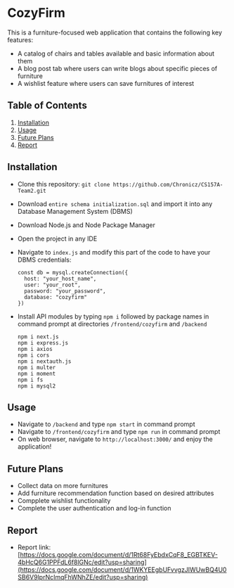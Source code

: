 # CozyFirm

This is a furniture-focused web application that contains the following key features:

- A catalog of chairs and tables available and basic information about them
- A blog post tab where users can write blogs about specific pieces of furniture
- A wishlist feature where users can save furnitures of interest

## Table of Contents

1. [Installation](#installation)
2. [Usage](#usage)
3. [Future Plans](#future_plans)
4. [Report](#report)

<a name="installation"></a>

## Installation

- Clone this repository: `git clone https://github.com/Chronicz/CS157A-Team2.git`
- Download `entire schema initialization.sql` and import it into any Database Management System (DBMS)
- Download Node.js and Node Package Manager
- Open the project in any IDE
- Navigate to `index.js` and modify this part of the code to have your DBMS credentials:
  ```
  const db = mysql.createConnection({
    host: "your_host_name",
    user: "your_root",
    password: "your_password",
    database: "cozyfirm"
  })
  ```

- Install API modules by typing `npm i` followed by package names in command prompt at directories `/frontend/cozyfirm` and `/backend`
  ```
  npm i next.js
  npm i express.js
  npm i axios
  npm i cors
  npm i nextauth.js
  npm i multer
  npm i moment
  npm i fs
  npm i mysql2
  ```
  
<a name="usage"></a>

## Usage
- Navigate to `/backend` and type `npm start` in command prompt
- Navigate to `/frontend/cozyfirm` and type `npm run` in command prompt
- On web browser, navigate to `http://localhost:3000/` and enjoy the application!

<a name="#future_plans"></a>

## Future Plans

- Collect data on more furnitures
- Add furniture recommendation function based on desired attributes
- Compplete wishlist functionality
- Complete the user authentication and log-in function

<a name = "report"></a>

## Report

- Report link: [https://docs.google.com/document/d/1Rt68FyEbdxCqF8_EGBTKEV-4bHcQ6G1PPFdL6f8lGNc/edit?usp=sharing](https://docs.google.com/document/d/1WKYEEgbUFvvgzJIWUwBQ4U0SB6V9lprNcImqFhWNhZE/edit?usp=sharing)
